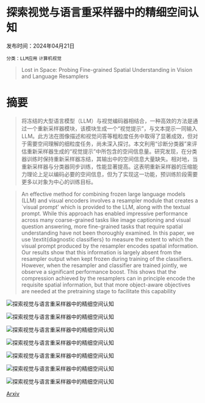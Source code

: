 # 探索视觉与语言重采样器中的精细空间认知

发布时间：2024年04月21日

`分类：LLM应用` `计算机视觉`

> Lost in Space: Probing Fine-grained Spatial Understanding in Vision and Language Resamplers

# 摘要

> 将冻结的大型语言模型（LLM）与视觉编码器相结合，一种高效的方法是通过一个重新采样器模块，该模块生成一个“视觉提示”，与文本提示一同输入LLM。此方法在图像描述和视觉问答等粗粒度任务中取得了显著成效，但对于需要空间理解的细粒度任务，尚未深入探讨。本文利用“诊断分类器”来评估重新采样器生成的“视觉提示”中所包含的空间信息量。研究发现，在分类器训练时保持重新采样器冻结，其输出中的空间信息大量缺失。相对地，当重新采样器与分类器同步训练，性能显著提高。这表明重新采样器的压缩能力理论上足以编码必要的空间信息，但为了实现这一功能，预训练阶段需要更多以对象为中心的训练目标。

> An effective method for combining frozen large language models (LLM) and visual encoders involves a resampler module that creates a `visual prompt' which is provided to the LLM, along with the textual prompt. While this approach has enabled impressive performance across many coarse-grained tasks like image captioning and visual question answering, more fine-grained tasks that require spatial understanding have not been thoroughly examined. In this paper, we use \textit{diagnostic classifiers} to measure the extent to which the visual prompt produced by the resampler encodes spatial information. Our results show that this information is largely absent from the resampler output when kept frozen during training of the classifiers. However, when the resampler and classifier are trained jointly, we observe a significant performance boost. This shows that the compression achieved by the resamplers can in principle encode the requisite spatial information, but that more object-aware objectives are needed at the pretraining stage to facilitate this capability

![探索视觉与语言重采样器中的精细空间认知](../../../paper_images/2404.13594/x1.png)

![探索视觉与语言重采样器中的精细空间认知](../../../paper_images/2404.13594/x2.png)

![探索视觉与语言重采样器中的精细空间认知](../../../paper_images/2404.13594/x3.png)

![探索视觉与语言重采样器中的精细空间认知](../../../paper_images/2404.13594/COCO_train2014_000000547662.jpg)

![探索视觉与语言重采样器中的精细空间认知](../../../paper_images/2404.13594/COCO_train2014_000000106646.jpg)

![探索视觉与语言重采样器中的精细空间认知](../../../paper_images/2404.13594/x4.png)

![探索视觉与语言重采样器中的精细空间认知](../../../paper_images/2404.13594/x5.png)

[Arxiv](https://arxiv.org/abs/2404.13594)